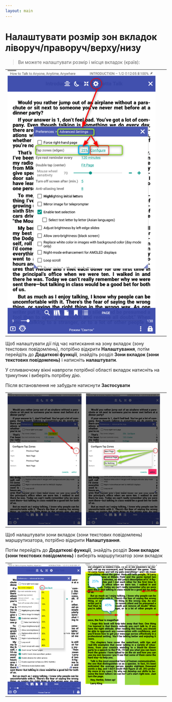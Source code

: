 ```yaml
---
layout: main
---
```


# Налаштувати розмір зон вкладок ліворуч/праворуч/верху/низу

> Ви можете налаштувати розмір і місця вкладок (країв):

||||
|-|-|-|
|![](1.png)|

Щоб налаштувати дії під час натискання на зону вкладок (зону текстових повідомлень), потрібно відкрити **Налаштування**,
потім перейдіть до **Додаткові функції**, знайдіть розділ **Зони вкладок (зони текстових повідомлень)** і натисніть **налаштувати**.

У спливаючому вікні навпроти потрібної області вкладок натисніть на трикутник і виберіть потрібну дію.

Після встановлення не забудьте натиснути **Застосувати**

||||
|-|-|-|
|![](2.png)|![](3.png)|

Щоб налаштувати зони вкладок (зони текстових повідомлень) маршрутизатора, потрібно відкрити **Налаштування**.

Потім перейдіть до **Додаткові функції**, знайдіть розділ **Зони вкладок (зони текстових повідомлень)** і виберіть маршрутизатор зони вкладок

||||
|-|-|-|
|![](4.png)|![](5.png)|
